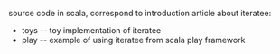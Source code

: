   
  source code in scala, correspond to introduction article about iteratee:
* toys -- toy implementation of iteratee
* play -- example of using iteratee from scala play framework

